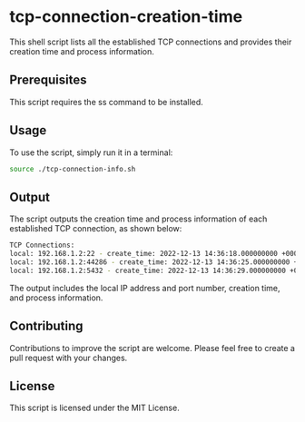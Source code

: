 # tcp-connection-creation-time
This shell script lists all the established TCP connections and provides their creation time and process information.

## Prerequisites
This script requires the ss command to be installed.

## Usage
To use the script, simply run it in a terminal:

```bash
source ./tcp-connection-info.sh
```
## Output
The script outputs the creation time and process information of each established TCP connection, as shown below:

```bash
TCP Connections:
local: 192.168.1.2:22 - create_time: 2022-12-13 14:36:18.000000000 +0000
local: 192.168.1.2:44286 - create_time: 2022-12-13 14:36:25.000000000 +0000
local: 192.168.1.2:5432 - create_time: 2022-12-13 14:36:29.000000000 +0000
```
The output includes the local IP address and port number, creation time, and process information.

## Contributing
Contributions to improve the script are welcome. Please feel free to create a pull request with your changes.

## License
This script is licensed under the MIT License.

